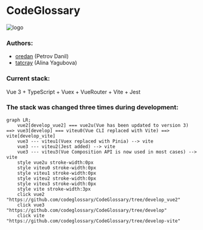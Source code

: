 # CodeGlossary
![logo](https://github.com/codeglossary/CodeGlossary/blob/develop-vite/src/assets/custom.svg)

### Authors:
* [oredan](https://github.com/oredan) (Petrov Danil)
* [tatcray](https://github.com/tatcray) (Alina Yagubova)


### Current stack:
Vue 3 + TypeScript + Vuex + VueRouter + Vite + Jest

### The stack was changed three times during development:
```mermaid
graph LR;
    vue2[develop_vue2] === vue2u(Vue has been updated to version 3) ==> vue3[develop] === viteu0(Vue CLI replaced with Vite) ==> vite[develop_vite]
    vue3 --- viteu1(Vuex replaced with Pinia) --> vite
    vue3 --- viteu2(Jest added) --> vite
    vue3 --- viteu3(Vue Composition API is now used in most cases) --> vite
    style vue2u stroke-width:0px
    style viteu0 stroke-width:0px
    style viteu1 stroke-width:0px
    style viteu2 stroke-width:0px
    style viteu3 stroke-width:0px
    style vite stroke-width:3px
    click vue2 "https://github.com/codeglossary/CodeGlossary/tree/develop_vue2"
    click vue3 "https://github.com/codeglossary/CodeGlossary/tree/develop"
    click vite "https://github.com/codeglossary/CodeGlossary/tree/develop-vite"
```
